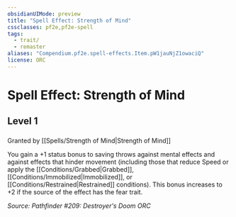 ```yaml
---
obsidianUIMode: preview
title: "Spell Effect: Strength of Mind"
cssclasses: pf2e,pf2e-spell
tags:
  - trait/
  - remaster
aliases: "Compendium.pf2e.spell-effects.Item.pW1jauNjZ1owaciQ"
license: ORC
---
```

# Spell Effect: Strength of Mind
## Level 1
### 






Granted by [[Spells/Strength of Mind|Strength of Mind]]

You gain a +1 status bonus to saving throws against mental effects and against effects that hinder movement (including those that reduce Speed or apply the [[Conditions/Grabbed|Grabbed]], [[Conditions/Immobilized|Immobilized]], or [[Conditions/Restrained|Restrained]] conditions). This bonus increases to +2 if the source of the effect has the fear trait.

*Source: Pathfinder #209: Destroyer's Doom*
*ORC*